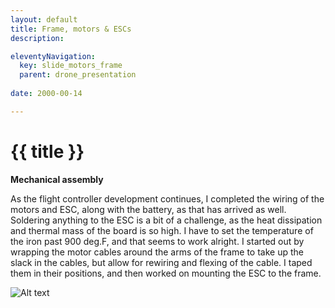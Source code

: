 ```yaml
---
layout: default
title: Frame, motors & ESCs
description:

eleventyNavigation:
  key: slide_motors_frame
  parent: drone_presentation
  
date: 2000-00-14

---
```


<div class="carousel-item" style="height: 100%">
<h1 class="text-center mt-3">{{ title }}</h1>
<div class="container align-content-center" style="height: 100%">
<div class="row">
<div class="col-lg-4 align-content-center">

**Mechanical assembly**

As the flight controller development continues, I completed the wiring of the motors and ESC, along with the battery, as that has arrived as well. Soldering anything to the ESC is a bit of a challenge, as the heat dissipation and thermal mass of the board is so high. I have to set the temperature of the iron past 900 deg.F, and that seems to work alright. I started out by wrapping the motor cables around the arms of the frame to take up the slack in the cables, but allow for rewiring and flexing of the cable. I taped them in their positions, and then worked on mounting the ESC to the frame.

</div>
<div class="col-lg-8 align-content-center">

![Alt text](../wk11/image.png "Figure 11- 1. Motor cables arranged before soldering.")

</div>
</div>
</div>
</div>


<div class="carousel-item" style="height: 100%">
<h1 class="text-center mt-3">{{ title }}</h1>
<div class="container align-content-center" style="height: 100%">

The ESC wasn’t hard to mount, it simply needed ¾” M3 screws and nuts to hold it in place.
Once the ESC was mounted, I soldered the power cable, and then the motors. Once complete, I powered it up and verified that each motor vibrated as it generated the startup sound.

<div class="row">
<div class="col-lg-6 align-content-center">

![Alt text](../wk11/image-2.png "Figure 11- 3a. Battery cables soldered")

</div>
<div class="col-lg-6 align-content-center">

![Alt text](../wk11/image-4.png "Figure 11- 3b. ESC fully soldered.")

</div>
</div>
</div>
</div>


<div class="carousel-item" style="height: 100%">
<h1 class="text-center mt-3">{{ title }}</h1>
<div class="container align-content-center" style="height: 100%">

**Flight Controller Mount Design**

I decided to model everything in Inventor including the Pi Zero and the PCB, so I spent quite a bit of time figuring out how to export a model from KiCAD that Inventor could understand without it losing a significant amount of information. I also added the screws and nuts that we will use, both because I think it looks nice, and it makes sure that each part has the needed clearance to be screwed in.

<div class="row">
<div class="col-lg-6 align-content-center">

![Alt text](../wk12/image-3.png "PCB stack bracket")

</div>
<div class="col-lg-6 align-content-center">

![Alt text](../wk12/image-4.png "View underneath with PCBs")

</div>
</div>
</div>
</div>

<div class="carousel-item" style="height: 100%">
<h1 class="text-center mt-3">{{ title }}</h1>
<div class="container align-content-center" style="height: 100%">
<div class="row">
<div class="col-lg-6 align-content-center">

![Alt text](../wk12/image-7.png "Perspective view")

</div>
<div class="col-lg-6 align-content-center">

![Alt text](../wk12/image-8.png "Full chassis view")

</div>
</div>
</div>
</div>

<div class="carousel-item" style="height: 100%">
<h1 class="text-center mt-3">{{ title }}</h1>
<div class="container align-content-center" style="height: 100%">
<div class="row">
<div class="col-lg-5 align-content-center">

Once the mounting bracket was printed, I tried it out to see if it needed any changes/reprint. After removing the raft and support material, and cleaning off the thin wisps of print material, the bracket was looking good.

An initial evaluation revealed however that I had forgotten a couple very important components when designing this, the motor cables and the motor controller clearance. As can be seen in Fig. 7, the bracket doesn’t leave any space between the screw holes for the motor cables to pass under, as well as coming real close to the top of the motor controller.

![Alt text](../wk13/image-6.png "Fig. 13-6. Flight controller mounting bracket after printing")

</div>
<div class="col-lg-7 align-content-center">

![Alt text](../wk13/image-7.png "Fig. 13-7. Clearance and cable issues with flight controller mount")

</div>
</div>
</div>
</div>


<div class="carousel-item" style="height: 100%">
<h1 class="text-center mt-3">{{ title }}</h1>
<div class="container align-content-center" style="height: 100%">

These issues didn’t seem to be solvable without damaging the mount, or modification of the motor cable routing (which I definitely didn’t want to change), so I decided to make some modifications and reprint.

I fixed both issues by extruding the part of the bracket that surrounds the mounting screws, but leaving space for the motor cables – this increased the clearance while making space for the wires, solving both issues.

<div class="row">
<div class="col-lg-6 align-content-center">

![Alt text](../wk13/image-9.png "Fig. 13-8. Edited bracket after changes")

</div>
<div class="col-lg-6 align-content-center">

![Alt text](../wk13/image-10.png "Fig. 13-9. Fixed bracket in place within assembly")

</div>
</div>
</div>
</div>
